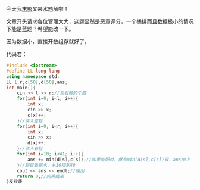 今天我[末影](https://www.luogu.org/blog/juruo12345/)又来水题解啦！

文章开头请求各位管理大大，这题显然是恶意评分，一个桶排而且数据极小的情况下能是蓝题？希望能改一下。

因为数据小，直接开数组存就好了。

代码君：
```cpp
#include <iostream>
#define LL long long
using namespace std;
LL l,r,c[50],d[50],ans;
int main(){
    cin >> l >> r;//左右鞋的个数
    for(int i=0; i<l; i++){
        int x;
        cin >> x;
  		c[x]++;
    }//读入左鞋
    for(int i=0; i<r; i++){
        int x;
        cin >> x;
        d[x]++;
    }//读入右鞋
    for(int i=10; i<41; i++){
    	ans += min(d[s],c[s]);//如果能配对，就有min(d[s],c[s])双，ans加上
    }//题目数据水，从10扫到40
    cout << ans << endl;//输出
    return 0;//完美结束
}反抄袭
```
